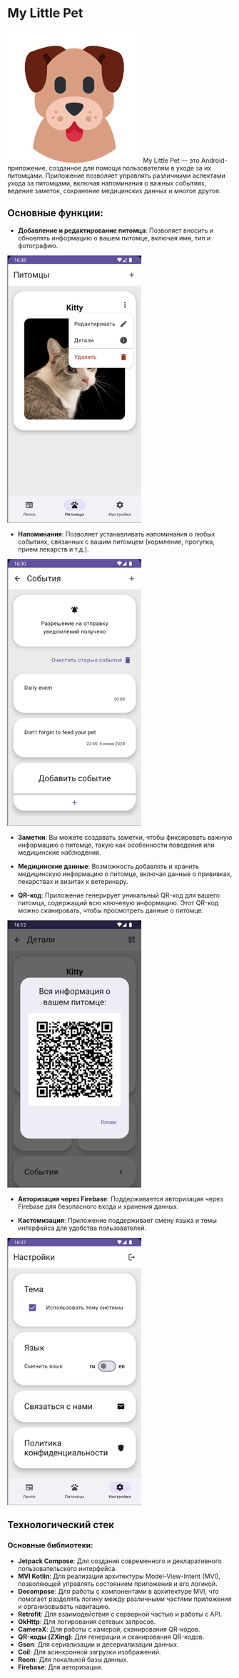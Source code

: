 # My Little Pet

<img src="avatar.png" alt="Аватарка" width="300">
My Little Pet — это Android-приложение, созданное для помощи пользователям в уходе за их питомцами. Приложение позволяет управлять различными аспектами ухода за питомцами, включая напоминания о важных событиях, ведение заметок, сохранение медицинских данных и многое другое. 

## Основные функции:

- **Добавление и редактирование питомца**: Позволяет вносить и обновлять информацию о вашем питомце, включая имя, тип и фотографию.
<img src="4.png" alt="Напоминания" width="300">

- **Напоминания**: Позволяет устанавливать напоминания о любых событиях, связанных с вашим питомцем (кормление, прогулка, прием лекарств и т.д.).
<img src="8.png" alt="Напоминания" width="300">
  
- **Заметки**: Вы можете создавать заметки, чтобы фиксировать важную информацию о питомце, такую как особенности поведения или медицинские наблюдения.

- **Медицинские данные**: Возможность добавлять и хранить медицинскую информацию о питомце, включая данные о прививках, лекарствах и визитах к ветеринару.

- **QR-код**: Приложение генерирует уникальный QR-код для вашего питомца, содержащий всю ключевую информацию. Этот QR-код можно сканировать, чтобы просмотреть данные о питомце.
<img src="6.png" alt="Авторизация" width="300">

- **Авторизация через Firebase**: Поддерживается авторизация через Firebase для безопасного входа и хранения данных.

- **Кастомизация**: Приложение поддерживает смену языка и темы интерфейса для удобства пользователей.
<img src="7.png" alt="Авторизация" width="300">

## Технологический стек

### Основные библиотеки:
- **Jetpack Compose**: Для создания современного и декларативного пользовательского интерфейса.
- **MVI Kotlin**: Для реализации архитектуры Model-View-Intent (MVI), позволяющей управлять состоянием приложения и его логикой.
- **Decompose**: Для работы с компонентами в архитектуре MVI, что помогает разделять логику между различными частями приложения и организовывать навигацию.
- **Retrofit**: Для взаимодействия с серверной частью и работы с API.
- **OkHttp**: Для логирования сетевых запросов.
- **CameraX**: Для работы с камерой, сканирования QR-кодов.
- **QR-коды (ZXing)**: Для генерации и сканирования QR-кодов.
- **Gson**: Для сериализации и десериализации данных.
- **Coil**: Для асинхронной загрузки изображений.
- **Room**: Для локальной базы данных.
- **Firebase**: Для авторизации.
